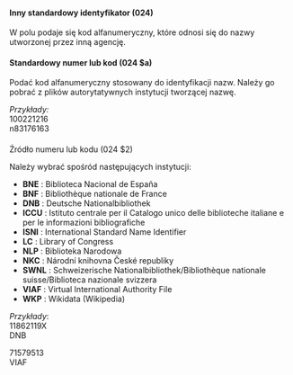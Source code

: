 #### Inny standardowy identyfikator (024)

W polu podaje się kod alfanumeryczny, które odnosi się do nazwy utworzonej przez inną agencję.

#### Standardowy numer lub kod (024 $a)

Podać kod alfanumeryczny stosowany do identyfikacji nazw. Należy go pobrać z plików autorytatywnych instytucji tworzącej nazwę. 

_Przykłady:_  
100221216  
n83176163

####   
Źródło numeru lub kodu (024 $2)

Należy wybrać spośród następujących instytucji:

- **BNE** : Biblioteca Nacional de España
- **BNF** : Bibliothèque nationale de France
- **DNB** : Deutsche Nationalbibliothek
- **ICCU** : Istituto centrale per il Catalogo unico delle biblioteche italiane e per le informazioni bibliografiche
- **ISNI** : International Standard Name Identifier
- **LC** : Library of Congress
- **NLP** : Biblioteka Narodowa
- **NKC** : Národní knihovna České republiky 
- **SWNL** : Schweizerische Nationalbibliothek/Bibliothèque nationale suisse/Biblioteca nazionale svizzera
- **VIAF** : Virtual International Authority File
- **WKP** : Wikidata (Wikipedia)

_Przykłady_:  
11862119X  
DNB  
  
71579513  
VIAF
